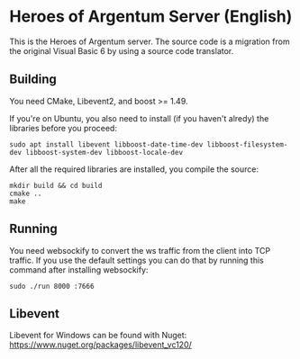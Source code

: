 # Heroes of Argentum Server (English)

This is the Heroes of Argentum server. The source code is a migration from the original Visual Basic 6 by using a source code translator.

## Building

You need CMake, Libevent2, and boost >= 1.49.

If you're on Ubuntu, you also need to install (if you haven't alredy) the libraries before you proceed:

    sudo apt install libevent libboost-date-time-dev libboost-filesystem-dev libboost-system-dev libboost-locale-dev

After all the required libraries are installed, you compile the source:

    mkdir build && cd build
    cmake ..
    make

## Running

You need websockify to convert the ws traffic from the client into TCP traffic. If you use the default settings you can do that by running this command after installing websockify:

    sudo ./run 8000 :7666

## Libevent

Libevent for Windows can be found with Nuget: https://www.nuget.org/packages/libevent_vc120/
